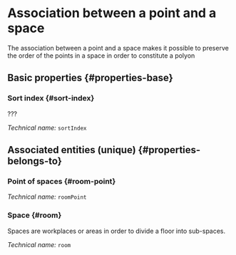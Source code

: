 # Association between a point and a space
<!--- THIS FILE IS GENERATED PLEASE DO NOT EDIT IT DIRECTLY --->

The association between a point and a space makes it possible to preserve the order of the points in a space in order to constitute a polyon

<OH code="roomPointRoom"/>


## Basic properties {#properties-base}

### Sort index {#sort-index}

???

*Technical name:* ```sortIndex```
<PH code="roomPointRoom:sortIndex"/>


## Associated entities (unique) {#properties-belongs-to}

### Point of spaces {#room-point}



*Technical name:* ```roomPoint```
<PH code="roomPointRoom:roomPoint"/>

### Space {#room}

Spaces are workplaces or areas in order to divide a floor into sub-spaces.

*Technical name:* ```room```
<PH code="roomPointRoom:room"/>






